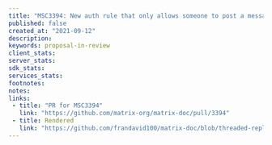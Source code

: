 ```yaml
---
title: "MSC3394: New auth rule that only allows someone to post a message in relation to another message"
published: false
created_at: "2021-09-12"
description:
keywords: proposal-in-review
client_stats:
server_stats:
sdk_stats:
services_stats:
footnotes:
notes:
links:
 - title: "PR for MSC3394"
   link: "https://github.com/matrix-org/matrix-doc/pull/3394"
 - title: Rendered
   link: "https://github.com/frandavid100/matrix-doc/blob/threaded-replies/proposals/3394-new-auth-rule-that-only-allows-someone-to-post-a-message-in-relation-to-another-message.md"
---
```

